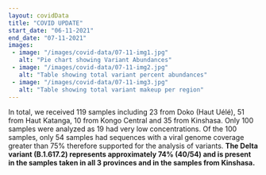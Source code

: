 ```yaml
---
layout: covidData
title: "COVID UPDATE"
start_date: "06-11-2021"
end_date: "07-11-2021"
images:
 - image: "/images/covid-data/07-11-img1.jpg"
   alt: "Pie chart showing Variant Abundances"
 - image: "/images/covid-data/07-11-img2.jpg"
   alt: "Table showing total variant percent abundances"
 - image: "/images/covid-data/07-11-img3.jpg"
   alt: "Table showing total variant makeup per region"
---
```


In total, we received 119 samples including 23 from Doko (Haut Uélé), 51 from Haut Katanga, 10 from Kongo Central and 35 from Kinshasa. Only 100 samples were analyzed as 19 had very low concentrations. Of the 100 samples, only 54 samples had sequences with a viral genome coverage greater than 75% therefore supported for the analysis of variants. **The Delta variant (B.1.617.2) represents approximately 74% (40/54) and is present in the samples taken in all 3 provinces and in the samples from Kinshasa.**

